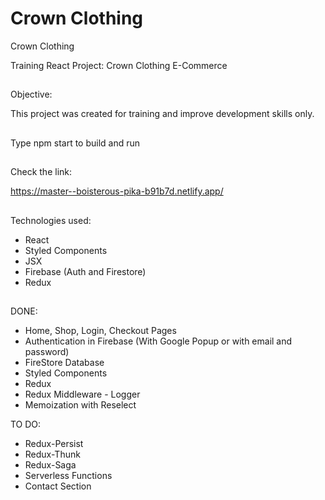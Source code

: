 # Crown Clothing

Crown Clothing

Training React Project: Crown Clothing E-Commerce

##

Objective:

This project was created for training and improve development skills only.

##

Type npm start to build and run

##

Check the link:

https://master--boisterous-pika-b91b7d.netlify.app/

##

Technologies used:

-   React
-   Styled Components
-   JSX
-   Firebase (Auth and Firestore)
-   Redux

##

DONE:

-   Home, Shop, Login, Checkout Pages
-   Authentication in Firebase (With Google Popup or with email and password)
-   FireStore Database
-   Styled Components
-   Redux
-   Redux Middleware - Logger
-   Memoization with Reselect

TO DO:

-   Redux-Persist
-   Redux-Thunk
-   Redux-Saga
-   Serverless Functions
-   Contact Section

##
